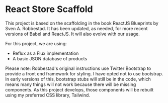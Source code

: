 # React Store Scaffold

This project is based on the scaffolding in the book ReactJS Blueprints by Sven A. Robbestad. It has been updated, as needed, for more recent versions of Babel and ReactJS. It will also evolve with our usage.

For this project, we are using:
- Reflux as a Flux implementation
- A basic JSON database of products

Please note: Robbestad's original instructions use Twitter Bootstrap to provide a front end framework for styling. I have opted not to use bootstrap. In early versions of this, bootstrap stubs will still be in the code, which means many things will not work because there will be missing components. As this project develops, those components will be rebuilt using my preferred CSS library, Tailwind.
